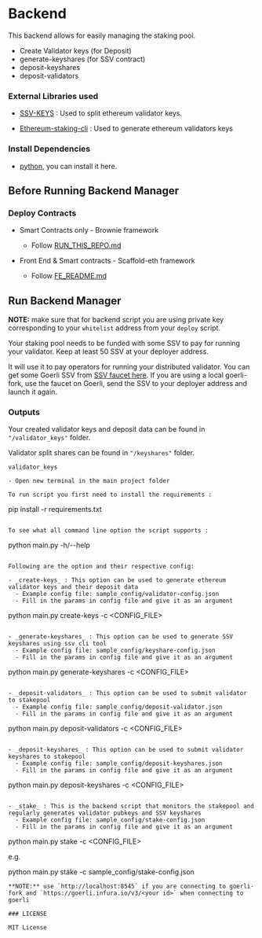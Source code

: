 # Backend

This backend allows for easily managing the staking pool.

- Create Validator keys (for Deposit)
- generate-keyshares (for SSV contract)
- deposit-keyshares
- deposit-validators

### External Libraries used

- [SSV-KEYS](https://github.com/bloxapp/ssv-keys.git) : Used to split ethereum validator keys.

- [Ethereum-staking-cli](https://github.com/ethereum/staking-deposit-cli.git) : Used to generate ethereum validators keys

### Install Dependencies

- [python](https://www.python.org/downloads/), you can install it here.

## Before Running Backend Manager

### Deploy Contracts

- Smart Contracts only - Brownie framework

  - Follow [RUN_THIS_REPO.md](RUN_THIS_REPO.md)

- Front End & Smart contracts - Scaffold-eth framework
  - Follow [FE_README.md](/frontend/README.md)

## Run Backend Manager

**NOTE:**
make sure that for backend script you are using private key corresponding to your `whitelist` address from your `deploy` script.

Your staking pool needs to be funded with some SSV to pay for running your validator. Keep at least 50 SSV at your deployer address.

It will use it to pay operators for running your distributed validator. You can get some Goerli SSV from [SSV faucet here](https://faucet.ssv.network/). If you are using a local goerli-fork, use the faucet on Goerli, send the SSV to your deployer address and launch it again.

### Outputs 

Your created validator keys and deposit data can be found in `"/validator_keys"` folder. 

Validator split shares can be found in `"/keyshares"` folder. 

```
validator_keys

- Open new terminal in the main project folder

To run script you first need to install the requirements :

```
pip install -r requirements.txt
```

To see what all command line option the script supports :

```
python main.py -h/--help
```

Following are the option and their respective config:

- _create-keys_ : This option can be used to generate ethereum validator keys and their deposit data
  - Example config file: sample_config/validator-config.json
  - Fill in the params in config file and give it as an argument

```
python main.py create-keys -c <CONFIG_FILE>
```

- _generate-keyshares_ : This option can be used to generate SSV keyshares using ssv cli tool
  - Example config file: sample_config/keyshare-config.json
  - Fill in the params in config file and give it as an argument

```
python main.py generate-keyshares -c <CONFIG_FILE>
```

- _deposit-validators_ : This option can be used to submit validator to stakepool
  - Example config file: sample_config/deposit-validator.json
  - Fill in the params in config file and give it as an argument

```
python main.py deposit-validators -c <CONFIG_FILE>
```

- _deposit-keyshares_ : This option can be used to submit validator keyshares to stakepool
  - Example config file: sample_config/deposit-keyshares.json
  - Fill in the params in config file and give it as an argument

```
python main.py deposit-keyshares -c <CONFIG_FILE>
```

- _stake_ : This is the backend script that monitors the stakepool and regularly generates validator pubkeys and SSV keyshares
  - Example config file: sample_config/stake-config.json
  - Fill in the params in config file and give it as an argument

```
python main.py stake -c <CONFIG_FILE>

e.g. 

python main.py stake -c sample_config/stake-config.json
```
**NOTE:** use `http://localhost:8545` if you are connecting to goerli-fork and `https://goerli.infura.io/v3/<your id>` when connecting to goerli 

### LICENSE

MIT License
